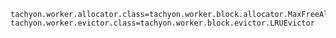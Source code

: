    tachyon.worker.allocator.class=tachyon.worker.block.allocator.MaxFreeAllocator
    tachyon.worker.evictor.class=tachyon.worker.block.evictor.LRUEvictor
